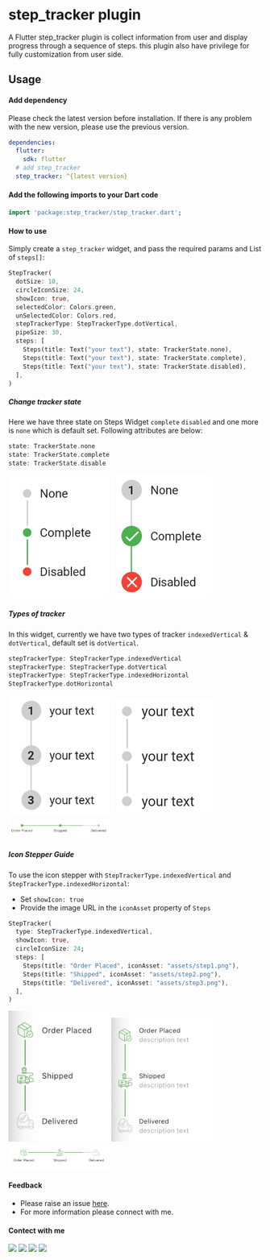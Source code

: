 # step_tracker plugin

A Flutter step_tracker plugin is collect information from user and display progress through a sequence of steps. this plugin also have privilege for fully customization from user side.

## Usage

#### Add dependency

Please check the latest version before installation. If there is any problem with the new version, please use the previous version.

```yaml
dependencies:
  flutter:
    sdk: flutter
  # add step_tracker
  step_tracker: ^{latest version}
```

#### Add the following imports to your Dart code

```dart
import 'package:step_tracker/step_tracker.dart';
```

#### How to use
Simply create a ```step_tracker``` widget, and pass the required params and List of ```steps[]```:

```dart
StepTracker(
  dotSize: 10,
  circleIconSize: 24,
  showIcon: true,
  selectedColor: Colors.green,
  unSelectedColor: Colors.red,
  stepTrackerType: StepTrackerType.dotVertical,
  pipeSize: 30,
  steps: [
    Steps(title: Text("your text"), state: TrackerState.none),
    Steps(title: Text("your text"), state: TrackerState.complete),
    Steps(title: Text("your text"), state: TrackerState.disabled),
  ],
)
```

##### Change tracker state
Here we have three state on Steps Widget ```complete``` ```disabled``` and one more is ```none``` which is default set. Following attributes are below:

```dart
state: TrackerState.none
state: TrackerState.complete
state: TrackerState.disable
```
<img src="https://github.com/Roshannahak/step_tracker/blob/main/screenshots/s1.jpg?raw=true" width="200"/>  <img src="https://github.com/Roshannahak/step_tracker/blob/main/screenshots/s4.jpg?raw=true" width="200"/>

##### Types of tracker
In this widget, currently we have two types of tracker ```indexedVertical``` & ```dotVertical```, default set is ```dotVertical```.

```dart
stepTrackerType: StepTrackerType.indexedVertical
stepTrackerType: StepTrackerType.dotVertical
stepTrackerType: StepTrackerType.indexedHorizontal
StepTrackerType.dotHorizontal
```
<img src="https://github.com/Roshannahak/step_tracker/blob/main/screenshots/s2.jpg?raw=true" width="200"/>  <img src="https://github.com/Roshannahak/step_tracker/blob/main/screenshots/s3.jpg?raw=true" width="200"/> <img src="https://github.com/Roshannahak/step_tracker/blob/dev/screenshots/s5.png?raw=true" width="200"/>

##### Icon Stepper Guide
To use the icon stepper with `StepTrackerType.indexedVertical` and `StepTrackerType.indexedHorizontal`:

- Set `showIcon: true`
- Provide the image URL in the `iconAsset` property of `Steps`

```dart
StepTracker(
  type: StepTrackerType.indexedVertical,
  showIcon: true,
  circleIconSize: 24;
  steps: [
    Steps(title: "Order Placed", iconAsset: "assets/step1.png"),
    Steps(title: "Shipped", iconAsset: "assets/step2.png"),
    Steps(title: "Delivered", iconAsset: "assets/step3.png"),
  ],
)
```
<img src="https://github.com/Roshannahak/step_tracker/blob/dev/screenshots/s6.png?raw=true" width="200"/> <img src="https://github.com/Roshannahak/step_tracker/blob/dev/screenshots/s7.png?raw=true" width="200"/> <img src="https://github.com/Roshannahak/step_tracker/blob/dev/screenshots/s8.png?raw=true" width="200"/>

#### Feedback
* Please raise an issue <a href = "https://github.com/Roshannahak/step_tracker/issues">here</a>.
* For more information please connect with me.

#### Contect with me
<a href="https://github.com/Roshannahak"><img src= "https://img.icons8.com/ios-glyphs/344/github.png" width = "40px"/></a> <a href="https://www.linkedin.com/in/roshan-nahak-a15833193"><img src= "https://img.icons8.com/color/344/linkedin.png" width = "40px"/></a> <a href="mailto:roshannahakofficial@gmail.com"><img src= "https://img.icons8.com/color/344/gmail-new.png" width = "40px"/></a> <a href="https://www.facebook.com/roshan.nahak.16/"><img src= "https://img.icons8.com/color/344/facebook-new.png" width = "40px"/></a>

